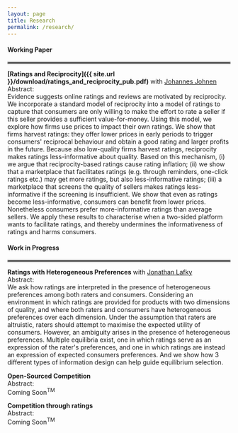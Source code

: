 ```yaml
---
layout: page
title: Research
permalink: /research/
---
```


#### Working Paper
<hr style="border:2px solid gray">

**[Ratings and Reciprocity]({{ site.url }}/download/ratings_and_reciprocity_pub.pdf)** with [Johannes Johnen](https://sites.google.com/site/johannesjohneneconomist/home) \
Abstract:\
Evidence suggests online ratings and reviews are motivated by reciprocity. We incorporate a standard model of reciprocity into a model of ratings to capture that consumers are only willing to make the effort to rate a seller if this seller provides a sufficient value-for-money. Using this model, we explore how firms use prices to impact their own ratings. We show that firms harvest ratings: they offer lower prices in early periods to trigger consumers' reciprocal behaviour and obtain a good rating and larger profits in the future. Because also low-quality firms harvest ratings, reciprocity makes ratings less-informative about quality. Based on this mechanism, (i) we argue that reciprocity-based ratings cause rating inflation; (ii) we show that a marketplace that facilitates ratings (e.g. through reminders, one-click ratings etc.) may get more ratings, but also less-informative ratings; (iii) a marketplace that screens the quality of sellers makes ratings less-informative if the screening is insufficient.  We show that even as ratings become less-informative, consumers can benefit from lower prices. Nonetheless consumers prefer more-informative ratings than average sellers. We apply these results to characterise when a two-sided platform wants to facilitate ratings, and thereby undermines the informativeness of ratings and harms consumers. 


#### Work in Progress 
<hr style="border:2px solid gray">

**Ratings with Heterogeneous Preferences** with [Jonathan Lafky](https://sites.google.com/site/jonathanlafky/home) \
Abstract:\
We ask how ratings are interpreted in the presence of heterogeneous preferences among both raters and consumers. Considering an environment in which ratings are provided for products with two dimensions of quality, and where both raters and consumers have heterogeneous preferences over each dimension. Under the assumption that raters are altruistic, raters should attempt to maximise the expected utility of consumers. However, an ambiguity arises in the presence of heterogeneous preferences. Multiple equilibria exist, one in which ratings serve as an expression of the rater's preferences, and one in which ratings are instead an expression of expected consumers preferences. And we show how 3 different types of information design can help guide equilibrium selection.


**Open-Sourced Competition** \
Abstract:\
Coming Soon<sup>TM</sup>


**Competition through ratings** \
Abstract:\
Coming Soon<sup>TM</sup>

